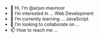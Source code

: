 - 👋 Hi, I’m @arjun-mavnoor
- 👀 I’m interested in ... Web Development
- 🌱 I’m currently learning ... JavaScript
- 💞️ I’m looking to collaborate on ...
- 📫 How to reach me ...

<!---
arjun-mavnoor/arjun-mavnoor is a ✨ special ✨ repository because its `README.md` (this file) appears on your GitHub profile.
You can click the Preview link to take a look at your changes.
--->

